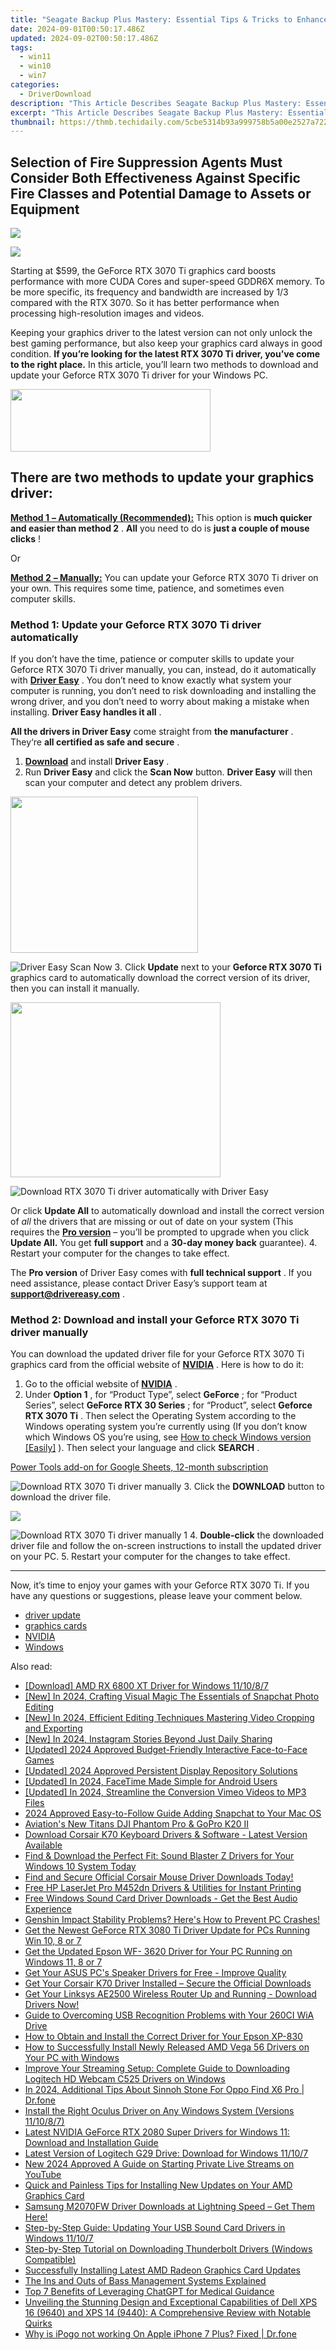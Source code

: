 ```yaml
---
title: "Seagate Backup Plus Mastery: Essential Tips & Tricks to Enhance Usage"
date: 2024-09-01T00:50:17.486Z
updated: 2024-09-02T00:50:17.486Z
tags:
  - win11
  - win10
  - win7
categories:
  - DriverDownload
description: "This Article Describes Seagate Backup Plus Mastery: Essential Tips & Tricks to Enhance Usage"
excerpt: "This Article Describes Seagate Backup Plus Mastery: Essential Tips & Tricks to Enhance Usage"
thumbnail: https://thmb.techidaily.com/5cbe5314b93a999758b5a00e2527a722031ccfee99834737192b083e09532191.jpg
---
```


## Selection of Fire Suppression Agents Must Consider Both Effectiveness Against Specific Fire Classes and Potential Damage to Assets or Equipment

<!-- affiliate ads begin -->
<a href="https://secure.2checkout.com/order/checkout.php?PRODS=3546200&QTY=1&AFFILIATE=108875&CART=1"><img src="http://www.binteko.com/sites/default/files/banner01_468x60a.gif" border="0"></a>
<!-- affiliate ads end -->
![](https://images.drivereasy.com/wp-content/uploads/2021/06/RTX-3070-Ti-driver-update.jpg)

 Starting at $599, the GeForce RTX 3070 Ti graphics card boosts performance with more CUDA Cores and super-speed GDDR6X memory. To be more specific, its frequency and bandwidth are increased by 1/3 compared with the RTX 3070\. So it has better performance when processing high-resolution images and videos.

 Keeping your graphics driver to the latest version can not only unlock the best gaming performance, but also keep your graphics card always in good condition. **If you’re looking for the latest RTX 3070 Ti driver, you’ve come to the right place.** In this article, you’ll learn two methods to download and update your Geforce RTX 3070 Ti driver for your Windows PC.

<!-- affiliate ads begin -->
<a href="https://proteahair.pxf.io/c/5597632/1983634/23621" target="_top" id="1983634"><img src="//a.impactradius-go.com/display-ad/23621-1983634" border="0" alt="" width="320" height="100"/></a><img height="0" width="0" src="https://imp.pxf.io/i/5597632/1983634/23621" style="position:absolute;visibility:hidden;" border="0" />
<!-- affiliate ads end -->
## **There are two methods to update your graphics driver:**

[**Method 1** **– Automatically (Recommended):**](https://www.drivereasy.com/knowledge/geforce-rtx-3070-ti-driver-download-update-win-10-8-7/#m1)
 This option is **much quicker and easier than method 2** . **All** you need to do is **just a couple of mouse clicks** !

Or

[**Method 2** **– Manually:**](https://tools.techidaily.com/drivereasy/download/)
 You can update your Geforce RTX 3070 Ti driver on your own. This requires some time, patience, and sometimes even computer skills.

### Method 1: Update your Geforce RTX 3070 Ti driver automatically

 If you don’t have the time, patience or computer skills to update your Geforce RTX 3070 Ti driver manually, you can, instead, do it automatically with **[Driver Easy](https://tools.techidaily.com/drivereasy/download/)**  . You don’t need to know exactly what system your computer is running, you don’t need to risk downloading and installing the wrong driver, and you don’t need to worry about making a mistake when installing. **Driver Easy handles it all** .  

**All the drivers in Driver Easy** come straight from **the manufacturer** . They‘re **all certified as safe and secure** .

1. **[Download](https://tools.techidaily.com/drivereasy/download/)**  and install **Driver Easy** .
2. Run **Driver Easy** and click the **Scan Now** button. **Driver Easy** will then scan your computer and detect any problem drivers.  
<!-- affiliate ads begin -->
<a href="https://caperobbin.sjv.io/c/5597632/2006123/18460" target="_top" id="2006123"><img src="//a.impactradius-go.com/display-ad/18460-2006123" border="0" alt="" width="300" height="250"/></a><img height="0" width="0" src="https://imp.pxf.io/i/5597632/2006123/18460" style="position:absolute;visibility:hidden;" border="0" />
<!-- affiliate ads end -->
![Driver Easy Scan Now](https://images.drivereasy.com/wp-content/uploads/2021/06/Driver-Easy-Scan-Now.jpg)
3. Click **Update** next to your **Geforce RTX 3070 Ti** graphics card to automatically download the correct version of its driver, then you can install it manually.  
<!-- affiliate ads begin -->
<a href="https://aligracehair.sjv.io/c/5597632/2087264/19272" target="_top" id="2087264"><img src="//a.impactradius-go.com/display-ad/19272-2087264" border="0" alt="" width="336" height="280"/></a><img height="0" width="0" src="https://imp.pxf.io/i/5597632/2087264/19272" style="position:absolute;visibility:hidden;" border="0" />
<!-- affiliate ads end -->
![Download RTX 3070 Ti driver automatically with Driver Easy](https://images.drivereasy.com/wp-content/uploads/2021/06/Download-RTX-3070-Ti-driver-automatically-with-Driver-Easy.jpg)  

 Or click **Update All** to automatically download and install the correct version of _all_ the drivers that are missing or out of date on your system (This requires the **[Pro version](https://tools.techidaily.com/drivereasy/download/)**  – you’ll be prompted to upgrade when you click **Update All.**  You get **full support** and a **30-day money back** guarantee).
4. Restart your computer for the changes to take effect.

 The **Pro version** of Driver Easy comes with **full technical support** . If you need assistance, please contact Driver Easy’s support team at [**support@drivereasy.com**](https://tools.techidaily.com/drivereasy/download/) .

### Method 2: Download and install your Geforce RTX 3070 Ti driver manually

 You can download the updated driver file for your Geforce RTX 3070 Ti graphics card from the official website of **[NVIDIA](https://tools.techidaily.com/drivereasy/download/)**  . Here is how to do it:

1. Go to the official website of **[NVIDIA](https://tools.techidaily.com/drivereasy/download/)**  .
2. Under **Option 1** , for “Product Type”, select **GeForce** ; for “Product Series”, select **GeForce RTX 30 Series** ; for “Product”, select **Geforce RTX 3070 Ti** . Then select the Operating System according to the Windows operating system you’re currently using (If you don’t know which Windows OS you’re using, see [ How to check Windows version \[Easily\]](https://tools.techidaily.com/drivereasy/download/) ). Then select your language and click **SEARCH** .  
<!-- affiliate ads begin -->
<a href="https://secure.2checkout.com/order/checkout.php?PRODS=4721564&QTY=1&AFFILIATE=108875&CART=1">Power Tools add-on for Google Sheets, 12-month subscription</a>
<!-- affiliate ads end -->
![Download RTX 3070 Ti driver manually](https://images.drivereasy.com/wp-content/uploads/2021/06/Download-RTX-3070-Ti-driver-manually.jpg)
3. Click the **DOWNLOAD** button to download the driver file.  
<!-- affiliate ads begin -->
<a href="https://store.bitdefender.com/affiliate.php?ACCOUNT=BITLATIN&AFFILIATE=108875&PATH=http%3A%2F%2Fwww.bitdefender.com%2Fbusiness%3FAFFILIATE%3D108875%26RESOURCE%3D30%2525%2BOff%2Ball%2BGravityZone%2BProducts"><img src="https://www.bitdefender.com/content/dam/bitdefender/business/campaign/1200X628.png" border="0"></a>
<!-- affiliate ads end -->
![Download RTX 3070 Ti driver manually 1](https://images.drivereasy.com/wp-content/uploads/2021/06/Download-RTX-3070-Ti-driver-manually-1.jpg)
4. **Double-click** the downloaded driver file and follow the on-screen instructions to install the updated driver on your PC.
5. Restart your computer for the changes to take effect.

---

 Now, it’s time to enjoy your games with your Geforce RTX 3070 Ti. If you have any questions or suggestions, please leave your comment below.

* [driver update](https://tools.techidaily.com/drivereasy/download/)
* [graphics cards](https://tools.techidaily.com/drivereasy/download/)
* [NVIDIA](https://tools.techidaily.com/drivereasy/download/)
* [Windows](https://tools.techidaily.com/drivereasy/download/)

<ins class="adsbygoogle"
     style="display:block"
     data-ad-format="autorelaxed"
     data-ad-client="ca-pub-7571918770474297"
     data-ad-slot="1223367746"></ins>



<ins class="adsbygoogle"
     style="display:block"
     data-ad-client="ca-pub-7571918770474297"
     data-ad-slot="8358498916"
     data-ad-format="auto"
     data-full-width-responsive="true"></ins>

<span class="atpl-alsoreadstyle">Also read:</span>
<div><ul>
<li><a href="https://driver-download.techidaily.com/download-amd-rx-6800-xt-driver-for-windows-111087/"><u>[Download] AMD RX 6800 XT Driver for Windows 11/10/8/7</u></a></li>
<li><a href="https://snapchat-videos.techidaily.com/new-in-2024-crafting-visual-magic-the-essentials-of-snapchat-photo-editing/"><u>[New] In 2024, Crafting Visual Magic  The Essentials of Snapchat Photo Editing</u></a></li>
<li><a href="https://instagram-clips.techidaily.com/new-in-2024-efficient-editing-techniques-mastering-video-cropping-and-exporting/"><u>[New] In 2024, Efficient Editing Techniques  Mastering Video Cropping and Exporting</u></a></li>
<li><a href="https://instagram-videos.techidaily.com/new-in-2024-instagram-stories-beyond-just-daily-sharing/"><u>[New] In 2024, Instagram Stories  Beyond Just Daily Sharing</u></a></li>
<li><a href="https://video-screen-grab.techidaily.com/updated-2024-approved-budget-friendly-interactive-face-to-face-games/"><u>[Updated] 2024 Approved  Budget-Friendly Interactive Face-to-Face Games</u></a></li>
<li><a href="https://visual-screen-recording.techidaily.com/updated-2024-approved-persistent-display-repository-solutions/"><u>[Updated] 2024 Approved  Persistent Display Repository Solutions</u></a></li>
<li><a href="https://screen-mirroring-recording.techidaily.com/updated-in-2024-facetime-made-simple-for-android-users/"><u>[Updated] In 2024, FaceTime Made Simple for Android Users</u></a></li>
<li><a href="https://vimeo-videos.techidaily.com/updated-in-2024-streamline-the-conversion-vimeo-videos-to-mp3-files/"><u>[Updated] In 2024, Streamline the Conversion  Vimeo Videos to MP3 Files</u></a></li>
<li><a href="https://snapchat-videos.techidaily.com/2024-approved-easy-to-follow-guide-adding-snapchat-to-your-mac-os/"><u>2024 Approved  Easy-to-Follow Guide  Adding Snapchat to Your Mac OS</u></a></li>
<li><a href="https://extra-hints.techidaily.com/aviations-new-titans-dji-phantom-pro-and-gopro-k20-ii/"><u>Aviation's New Titans  DJI Phantom Pro & GoPro K20 II</u></a></li>
<li><a href="https://driver-download.techidaily.com/download-corsair-k70-keyboard-drivers-and-software-latest-version-available/"><u>Download Corsair K70 Keyboard Drivers & Software - Latest Version Available</u></a></li>
<li><a href="https://driver-download.techidaily.com/1722973561615-find-and-download-the-perfect-fit-sound-blaster-z-drivers-for-your-windows-10-system-today/"><u>Find & Download the Perfect Fit: Sound Blaster Z Drivers for Your Windows 10 System Today</u></a></li>
<li><a href="https://driver-download.techidaily.com/find-and-secure-official-corsair-mouse-driver-downloads-today/"><u>Find and Secure Official Corsair Mouse Driver Downloads Today!</u></a></li>
<li><a href="https://driver-download.techidaily.com/free-hp-laserjet-pro-m452dn-drivers-and-utilities-for-instant-printing/"><u>Free HP LaserJet Pro M452dn Drivers & Utilities for Instant Printing</u></a></li>
<li><a href="https://driver-download.techidaily.com/free-windows-sound-card-driver-downloads-get-the-best-audio-experience/"><u>Free Windows Sound Card Driver Downloads - Get the Best Audio Experience</u></a></li>
<li><a href="https://program-issues.techidaily.com/1723009144027-genshin-impact-stability-problems-heres-how-to-prevent-pc-crashes/"><u>Genshin Impact Stability Problems? Here's How to Prevent PC Crashes!</u></a></li>
<li><a href="https://driver-download.techidaily.com/get-the-newest-geforce-rtx-3080-ti-driver-update-for-pcs-running-win-10-8-or-7/"><u>Get the Newest GeForce RTX 3080 Ti Driver Update for PCs Running Win 10, 8 or 7</u></a></li>
<li><a href="https://driver-download.techidaily.com/get-the-updated-epson-wf-3620-driver-for-your-pc-running-on-windows-11-8-or-7/"><u>Get the Updated Epson WF- 3620 Driver for Your PC Running on Windows 11, 8 or 7</u></a></li>
<li><a href="https://driver-download.techidaily.com/get-your-asus-pcs-speaker-drivers-for-free-improve-quality/"><u>Get Your ASUS PC's Speaker Drivers for Free - Improve Quality</u></a></li>
<li><a href="https://driver-download.techidaily.com/get-your-corsair-k70-driver-installed-secure-the-official-downloads/"><u>Get Your Corsair K70 Driver Installed – Secure the Official Downloads</u></a></li>
<li><a href="https://driver-download.techidaily.com/1722965481531-get-your-linksys-ae2500-wireless-router-up-and-running-download-drivers-now/"><u>Get Your Linksys AE2500 Wireless Router Up and Running - Download Drivers Now!</u></a></li>
<li><a href="https://driver-download.techidaily.com/guide-to-overcoming-usb-recognition-problems-with-your-260ci-wia-drive/"><u>Guide to Overcoming USB Recognition Problems with Your 260CI WiA Drive</u></a></li>
<li><a href="https://driver-download.techidaily.com/how-to-obtain-and-install-the-correct-driver-for-your-epson-xp-830/"><u>How to Obtain and Install the Correct Driver for Your Epson XP-830</u></a></li>
<li><a href="https://driver-download.techidaily.com/how-to-successfully-install-newly-released-amd-vega-56-drivers-on-your-pc-with-windows/"><u>How to Successfully Install Newly Released AMD Vega 56 Drivers on Your PC with Windows</u></a></li>
<li><a href="https://driver-download.techidaily.com/improve-your-streaming-setup-complete-guide-to-downloading-logitech-hd-webcam-c525-drivers-on-windows/"><u>Improve Your Streaming Setup: Complete Guide to Downloading Logitech HD Webcam C525 Drivers on Windows</u></a></li>
<li><a href="https://android-pokemon-go.techidaily.com/in-2024-additional-tips-about-sinnoh-stone-for-oppo-find-x6-pro-drfone-by-drfone-virtual-android/"><u>In 2024, Additional Tips About Sinnoh Stone For Oppo Find X6 Pro | Dr.fone</u></a></li>
<li><a href="https://driver-download.techidaily.com/install-the-right-oculus-driver-on-any-windows-system-versions-111087/"><u>Install the Right Oculus Driver on Any Windows System (Versions 11/10/8/7)</u></a></li>
<li><a href="https://driver-download.techidaily.com/latest-nvidia-geforce-rtx-2080-super-drivers-for-windows-11-download-and-installation-guide/"><u>Latest NVIDIA GeForce RTX 2080 Super Drivers for Windows 11: Download and Installation Guide</u></a></li>
<li><a href="https://driver-download.techidaily.com/latest-version-of-logitech-g29-drive-download-for-windows-11107/"><u>Latest Version of Logitech G29 Drive: Download for Windows 11/10/7</u></a></li>
<li><a href="https://ai-live-streaming.techidaily.com/new-2024-approved-a-guide-on-starting-private-live-streams-on-youtube/"><u>New 2024 Approved A Guide on Starting Private Live Streams on YouTube</u></a></li>
<li><a href="https://driver-download.techidaily.com/quick-and-painless-tips-for-installing-new-updates-on-your-amd-graphics-card/"><u>Quick and Painless Tips for Installing New Updates on Your AMD Graphics Card</u></a></li>
<li><a href="https://driver-download.techidaily.com/samsung-m2070fw-driver-downloads-at-lightning-speed-get-them-here/"><u>Samsung M2070FW Driver Downloads at Lightning Speed – Get Them Here!</u></a></li>
<li><a href="https://driver-download.techidaily.com/step-by-step-guide-updating-your-usb-sound-card-drivers-in-windows-11107/"><u>Step-by-Step Guide: Updating Your USB Sound Card Drivers in Windows 11/10/7</u></a></li>
<li><a href="https://driver-download.techidaily.com/step-by-step-tutorial-on-downloading-thunderbolt-drivers-windows-compatible/"><u>Step-by-Step Tutorial on Downloading Thunderbolt Drivers (Windows Compatible)</u></a></li>
<li><a href="https://driver-download.techidaily.com/successfully-installing-latest-amd-radeon-graphics-card-updates/"><u>Successfully Installing Latest AMD Radeon Graphics Card Updates</u></a></li>
<li><a href="https://techtrends.techidaily.com/the-ins-and-outs-of-bass-management-systems-explained/"><u>The Ins and Outs of Bass Management Systems Explained</u></a></li>
<li><a href="https://tech-hub.techidaily.com/top-7-benefits-of-leveraging-chatgpt-for-medical-guidance/"><u>Top 7 Benefits of Leveraging ChatGPT for Medical Guidance</u></a></li>
<li><a href="https://hardware-reviews.techidaily.com/unveiling-the-stunning-design-and-exceptional-capabilities-of-dell-xps-16-9640-and-xps-14-9440-a-comprehensive-review-with-notable-quirks/"><u>Unveiling the Stunning Design and Exceptional Capabilities of Dell XPS 16 (9640) and XPS 14 (9440): A Comprehensive Review with Notable Quirks</u></a></li>
<li><a href="https://ios-pokemon-go.techidaily.com/why-is-ipogo-not-working-on-apple-iphone-7-plus-fixed-drfone-by-drfone-virtual-ios/"><u>Why is iPogo not working On Apple iPhone 7 Plus? Fixed | Dr.fone</u></a></li>
</ul></div>
